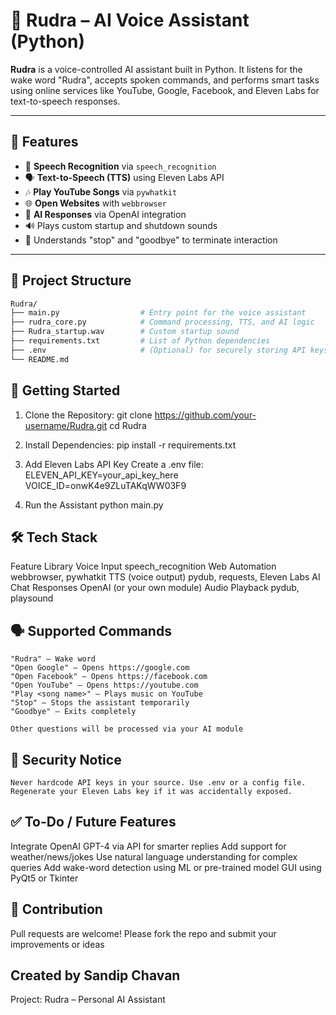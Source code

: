 # 🤖 Rudra – AI Voice Assistant (Python)

**Rudra** is a voice-controlled AI assistant built in Python. It listens for the wake word "Rudra", accepts spoken commands, and performs smart tasks using online services like YouTube, Google, Facebook, and Eleven Labs for text-to-speech responses.

---

## 🧠 Features

- 🎤 **Speech Recognition** via `speech_recognition`
- 🗣️ **Text-to-Speech (TTS)** using Eleven Labs API
- 🎶 **Play YouTube Songs** via `pywhatkit`
- 🌐 **Open Websites** with `webbrowser`
- 🤖 **AI Responses** via OpenAI integration
- 🔊 Plays custom startup and shutdown sounds
- 🛑 Understands "stop" and "goodbye" to terminate interaction

---

## 📂 Project Structure

```bash
Rudra/
├── main.py                  # Entry point for the voice assistant
├── rudra_core.py            # Command processing, TTS, and AI logic
├── Rudra_startup.wav        # Custom startup sound
├── requirements.txt         # List of Python dependencies
├── .env                     # (Optional) for securely storing API keys
└── README.md
```


## 🚀 Getting Started

1. Clone the Repository: 
    git clone https://github.com/your-username/Rudra.git
    cd Rudra

2. Install Dependencies: 
    pip install -r requirements.txt

3. Add Eleven Labs API Key
    Create a .env file:
    ELEVEN_API_KEY=your_api_key_here
    VOICE_ID=onwK4e9ZLuTAKqWW03F9

4. Run the Assistant
    python main.py


## 🛠️ Tech Stack
Feature	                                                 Library
Voice Input	                                        speech_recognition
Web Automation	                                    webbrowser, pywhatkit
TTS (voice output)	                                pydub, requests, Eleven Labs
AI Chat Responses	                                OpenAI (or your own module)
Audio Playback	                                    pydub, playsound


## 🗣️ Supported Commands

    "Rudra" – Wake word
    "Open Google" – Opens https://google.com
    "Open Facebook" – Opens https://facebook.com
    "Open YouTube" – Opens https://youtube.com
    "Play <song name>" – Plays music on YouTube
    "Stop" – Stops the assistant temporarily
    "Goodbye" – Exits completely

    Other questions will be processed via your AI module


## 🔐 Security Notice
    Never hardcode API keys in your source. Use .env or a config file.
    Regenerate your Eleven Labs key if it was accidentally exposed.


## ✅ To-Do / Future Features
 Integrate OpenAI GPT-4 via API for smarter replies
 Add support for weather/news/jokes
 Use natural language understanding for complex queries
 Add wake-word detection using ML or pre-trained model
 GUI using PyQt5 or Tkinter

## 🙌 Contribution
Pull requests are welcome! Please fork the repo and submit your improvements or ideas

## Created by Sandip Chavan
Project: Rudra – Personal AI Assistant